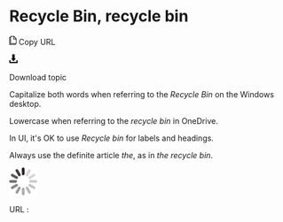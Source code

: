 # Recycle Bin, recycle bin

![Copy URL](media/recycle-bin/Copy.png)
Copy URL

![Download](media/recycle-bin/Download.png)

Download topic

Capitalize both words when referring to the *Recycle Bin* on the Windows desktop.

Lowercase when referring to the *recycle bin* in OneDrive. 

In UI, it's OK to use *Recycle bin* for labels and headings.

Always use the definite article *the*, as in *the* *recycle bin*.

![In progress](media/recycle-bin/activity-large.gif)

URL :

